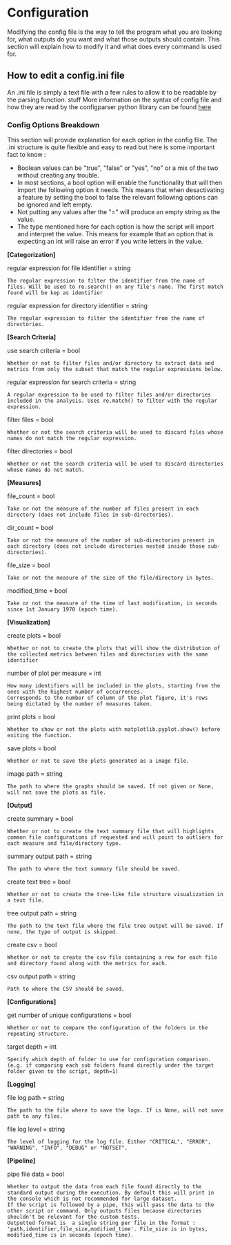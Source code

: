 # Configuration

Modifying the config file is the way to tell the program what you are looking
for, what outputs do you want and what those outputs should contain. This
section will explain how to modify it and what does every command is used for.

## How to edit a config.ini file

An .ini file is simply a text file with a few rules to allow it to be readable
by the parsing function. stuff More information on the syntax of config file and
how they are read by the configparser python library can be found
[here](https://docs.python.org/3/library/configparser.html)

### Config Options Breakdown

This section will provide explanation for each option in the config file. The
.ini structure is quite flexible and easy to read but here is some important
fact to know :

- Boolean values can be "true", "false" or "yes", "no" or a mix of the two
  without creating any trouble.
- In most sections, a bool option will enable the functionality that will then
  import the following option it needs. This means that when desactivating a
  feature by setting the bool to false the relevant following options can be
  ignored and left empty.
- Not putting any values after the "=" will produce an empty string as the
  value.
- The type mentioned here for each option is how the script will import and
  interpret the value. This means for example that an option that is expecting
  an int will raise an error if you write letters in the value.

**[Categorization]**

regular expression for file identifier = string

    The regular expression to filter the identifier from the name of files. Will be used to re.search() on any file's name. The first match found will be kep as identifier

regular expression for directory identifier = string

    The regular expression to filter the identifier from the name of directories.

**[Search Criteria]**

use search criteria = bool

    Whether or not to filter files and/or directory to extract data and metrics from only the subset that match the regular expressions below.

regular expression for search criteria = string

    A regular expression to be used to filter files and/or directories included in the analysis. Uses re.match() to filter with the regular expression.

filter files = bool

    Whether or not the search criteria will be used to discard files whose names do not match the regular expression.

filter directories = bool

    Whether or not the search criteria will be used to discard directories whose names do not match.

**[Measures]**

file_count = bool

    Take or not the measure of the number of files present in each directory (does not include files in sub-directories).

dir_count = bool

    Take or not the measure of the number of sub-directories present in each directory (does not include directories nested inside those sub-directories).

file_size = bool

    Take or not the measure of the size of the file/directory in bytes.

modified_time = bool

    Take or not the measure of the time of last modification, in seconds since 1st January 1970 (epoch time).

**[Visualization]**

create plots = bool

    Whether or not to create the plots that will show the distribution of the collected metrics between files and directories with the same identifier

number of plot per measure = int

    How many identifiers will be included in the plots, starting from the ones with the highest number of occurrences.
    Corresponds to the number of column of the plot figure, it's rows being dictated by the number of measures taken.

print plots = bool

    Whether to show or not the plots with matplotlib.pyplot.show() before exiting the function.

save plots = bool

    Whether or not to save the plots generated as a image file.

image path = string

    The path to where the graphs should be saved. If not given or None, will not save the plots as file.

**[Output]**

create summary = bool

    Whether or not to create the text summary file that will highlights common file configurations if requested and will point to outliers for each measure and file/directory type.

summary output path = string

    The path to where the text summary file should be saved.

create text tree = bool

    Whether or not to create the tree-like file structure visualization in a text file.

tree output path = string

    The path to the text file where the file tree output will be saved. If none, the type of output is skipped.

create csv = bool

    Whether or not to create the csv file containing a row for each file and directory found along with the metrics for each.

csv output path = string

    Path to where the CSV should be saved.

**[Configurations]**

get number of unique configurations = bool

    Whether or not to compare the configuration of the folders in the repeating structure.

target depth = int

    Specify which depth of folder to use for configuration comparison. (e.g. if comparing each sub folders found directly under the target folder given to the script, depth=1)

**[Logging]**

file log path = string

    The path to the file where to save the logs. If is None, will not save path to any files.

file log level = string

    The level of logging for the log file. Either "CRITICAL", "ERROR", "WARNING", "INFO", "DEBUG" or "NOTSET".

**[Pipeline]**

pipe file data = bool

    Whether to output the data from each file found directly to the standard output during the execution. By default this will print in the console which is not recommended for large dataset.
    If the script is followed by a pipe, this will pass the data to the other script or command. Only outputs files because directories shouldn't be relevant for the custom tests.
    Outputted format is  a single string per file in the format : 'path,identifier,file_size,modified_time'. File_size is in bytes, modified_time is in seconds (epoch time).
